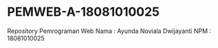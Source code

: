 # PEMWEB-A-18081010025

Repository Pemrograman Web
Nama : Ayunda Noviala Dwijayanti
NPM  : 18081010025
